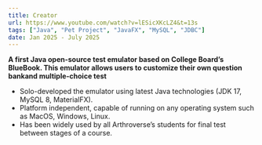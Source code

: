 ```yaml
---
title: Creator
url: https://www.youtube.com/watch?v=lESicXKcLZ4&t=13s
tags: ["Java", "Pet Project", "JavaFX", "MySQL", "JDBC"]
date: Jan 2025 - July 2025
---
```

__**A first Java open-source test emulator based on College Board’s BlueBook. This emulator allows users to customize their own question bankand multiple-choice test**__
- Solo-developed the emulator using latest Java technologies (JDK 17, MySQL 8, MaterialFX).
- Platform independent, capable of running on any operating system such as MacOS, Windows, Linux.
- Has been widely used by all Arthroverse’s students for final test between stages of a course.